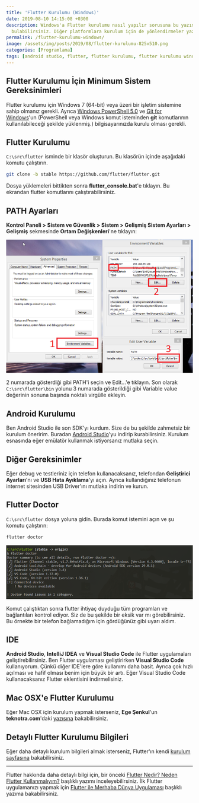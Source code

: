 ```yaml
---
title: 'Flutter Kurulumu (Windows)'
date: 2019-08-10 14:15:08 +0300
description: Windows'a Flutter kurulumu nasıl yapılır sorusuna bu yazıma bakarak cevap
  bulabilirsiniz. Diğer platformlara kurulum için de yönlendirmeler yazıda mevcut.
permalink: /flutter-kurulumu-windows/
image: /assets/img/posts/2019/08/flutter-kurulumu-825x510.png
categories: [Programlama]
tags: [android studio, flutter, flutter kurulumu, flutter kurulumu windows, windows flutter kurulumu]
---
```


## Flutter Kurulumu İçin Minimum Sistem Gereksinimleri

Flutter kurulumu için Windows 7 (64-bit) veya üzeri bir işletim sistemine sahip olmanız gerekli. Ayrıca [Windows PowerShell 5.0](https://docs.microsoft.com/en-us/powershell/scripting/setup/installing-windows-powershell) ve [Git for Windows](https://git-scm.com/download/win)'un (PowerShell veya Windows komut isteminden **git** komutlarının kullanılabileceği şekilde yüklenmiş.) bilgisayarınızda kurulu olması gerekli.

## Flutter Kurulumu

`C:\src\flutter` isminde bir klasör oluşturun. Bu klasörün içinde aşağıdaki komutu çalıştırın.

```sh
git clone -b stable https://github.com/flutter/flutter.git
```

Dosya yüklemeleri bittikten sonra **flutter_console.bat**'e tıklayın. Bu ekrandan flutter komutlarını çalıştırabilirsiniz.

## PATH Ayarları

**Kontrol Paneli > Sistem ve Güvenlik > Sistem > Gelişmiş Sistem Ayarları > Gelişmiş** sekmesinde **Ortam Değişkenleri**'ne tıklayın:

![Ortam değişkenleri](/assets/img/posts/2019/08/environment-variables.png)

2 numarada gösterdiği gibi PATH'i seçin ve Edit...'e tıklayın. Son olarak `C:\src\flutter\bin` yolunu 3 numarada gösterildiği gibi Variable value değerinin sonuna başında noktalı virgülle ekleyin.

## Android Kurulumu

Ben Android Studio ile son SDK'yı kurdum. Size de bu şekilde zahmetsiz bir kurulum öneririm. Buradan [Android Studio](https://developer.android.com/studio)'yu indirip kurabilirsiniz. Kurulum esnasında eğer emülatör kullanmak istiyorsanız mutlaka seçin.

## Diğer Gereksinimler

Eğer debug ve testleriniz için telefon kullanacaksanız, telefondan **Geliştirici Ayarları**'nı ve **USB Hata Ayıklama**'yı açın. Ayrıca kullandığınız telefonun internet sitesinden USB Driver'ını mutlaka indirin ve kurun.

## Flutter Doctor

`C:\src\flutter` dosya yoluna gidin. Burada komut istemini açın ve şu komutu çalıştırın:

```sh
flutter doctor
```

![Flutter Doctor](/assets/img/posts/2019/08/flutter-doctor.png)

Komut çalıştıktan sonra flutter ihtiyaç duyduğu tüm programları ve bağlantıları kontrol ediyor. Siz de bu şekilde bir eksik var mı görebilirsiniz. Bu örnekte bir telefon bağlamadığım için gördüğünüz gibi uyarı aldım.

## IDE

**Android Studio**, **IntelliJ IDEA** ve **Visual Studio Code** ile Flutter uygulamaları geliştirebilirsiniz. Ben Flutter uygulaması geliştirirken **Visual Studio Code** kullanıyorum. Çünkü diğer IDE'lere göre kullanımı daha basit. Ayrıca çok hızlı açılması ve hafif olması benim için büyük bir artı. Eğer Visual Studio Code kullanacaksanız Flutter eklentisini indirmelisiniz.

## Mac OSX'e Flutter Kurulumu

Eğer Mac OSX için kurulum yapmak isterseniz, **Ege Şenkul**'un **teknotra.com**'daki [yazısına](https://www.teknotra.com/flutter-kurulumu-ve-ilk-projeyi-olusturma/) bakabilirsiniz.

## Detaylı Flutter Kurulumu Bilgileri

Eğer daha detaylı kurulum bilgileri almak isterseniz, Flutter'ın kendi [kurulum sayfasına](https://flutter.dev/docs/get-started/install) bakabilirsiniz.

---

Flutter hakkında daha detaylı bilgi için, bir önceki [Flutter Nedir? Neden Flutter Kullanmalıyım?](https://www.erdiucar.com/flutter-nedir-neden-flutter-kullanmaliyim/) başlıklı yazımı inceleyebilirsiniz. İlk Flutter uygulamanızı yapmak için [Flutter ile Merhaba Dünya Uygulaması](https://www.erdiucar.com/flutter-ile-merhaba-dunya-uygulamasi/) başlıklı yazıma bakabilirsiniz.
